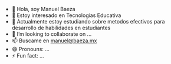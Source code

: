 - 👋 Hola, soy Manuel Baeza
- 👀 Estoy interesado en Tecnologías Educativa
- 🌱 Actualmente estoy estudiando sobre metodos efectivos para desarrollo de habilidades en estudiantes
- 💞️ I’m looking to collaborate on ...
- 📫 Buscame en manuel@baeza.mx
- 😄 Pronouns: ...
- ⚡ Fun fact: ...

<!---
manuelbaezaguillen/manuelbaezaguillen is a ✨ special ✨ repository because its `README.md` (this file) appears on your GitHub profile.
You can click the Preview link to take a look at your changes.
--->
